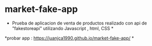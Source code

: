 # market-fake-app

* Prueba de aplicacion de venta de productos realizado con api de "fakestoreapi" utilizando Javascript , html, CSS *

*probar app : https://juanjca1990.github.io/market-fake-app/ *

